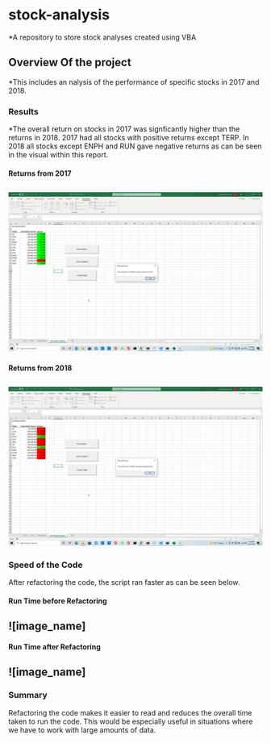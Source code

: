 
# stock-analysis
*A repository to store stock analyses created using VBA
## Overview Of the project
*This includes an nalysis of the performance of specific stocks in 2017 and 2018.
### Results
*The overall return on stocks in 2017 was signficantly higher than the returns in 2018. 2017 had all stocks with positive returns except TERP. In 2018 all stocks except ENPH and RUN gave negative returns as can be seen in the visual within this report. 

#### Returns from 2017
![2017 Returns](https://github.com/ishan9220/stock-analysis/blob/main/VBA_Challenge_2017.png.png)
---
#### Returns from 2018
![2018 Returns](https://github.com/ishan9220/stock-analysis/blob/main/VBA_Challenge_2018.png.png)
---
### Speed of the Code
After refactoring the code, the script ran faster as can be seen below.
#### Run Time before Refactoring
![image_name]
---
#### Run Time after Refactoring
![image_name]
---
### Summary
Refactoring the code makes it easier to read and reduces the overall time taken to run the code. This would be especially useful in situations where we have to work with large amounts of data. 
